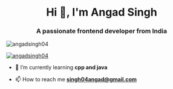 <h1 align="center">Hi 👋, I'm Angad Singh</h1>
<h3 align="center">A passionate frontend developer from India</h3>

<p align="left"> <img src="https://komarev.com/ghpvc/?username=angadsingh04&label=Profile%20views&color=0e75b6&style=flat" alt="angadsingh04" /> </p>

<p align="left"> <a href="https://github.com/ryo-ma/github-profile-trophy"><img src="https://github-profile-trophy.vercel.app/?username=angadsingh04" alt="angadsingh04" /></a> </p>

- 🌱 I’m currently learning **cpp and java**

- 📫 How to reach me **singh04angad@gmail.com**



